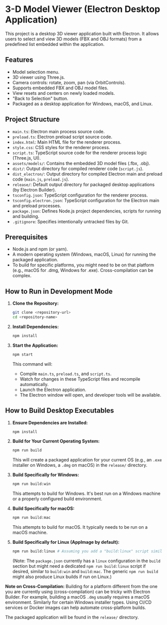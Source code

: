 # 3-D Model Viewer (Electron Desktop Application)

This project is a desktop 3D viewer application built with Electron. It allows users to select and view 3D models (FBX and OBJ formats) from a predefined list embedded within the application.

## Features

- Model selection menu.
- 3D viewer using Three.js.
- Camera controls: rotate, zoom, pan (via OrbitControls).
- Supports embedded FBX and OBJ model files.
- View resets and centers on newly loaded models.
- "Back to Selection" button.
- Packaged as a desktop application for Windows, macOS, and Linux.

## Project Structure

- `main.ts`: Electron main process source code.
- `preload.ts`: Electron preload script source code.
- `index.html`: Main HTML file for the renderer process.
- `style.css`: CSS styles for the renderer process.
- `script.ts`: TypeScript source code for the renderer process logic (Three.js, UI).
- `assets/models/`: Contains the embedded 3D model files (.fbx, .obj).
- `dist/`: Output directory for compiled renderer code (`script.js`).
- `dist_electron/`: Output directory for compiled Electron main and preload code (`main.js`, `preload.js`).
- `release/`: Default output directory for packaged desktop applications (by Electron Builder).
- `tsconfig.json`: TypeScript configuration for the renderer process.
- `tsconfig.electron.json`: TypeScript configuration for the Electron main and preload processes.
- `package.json`: Defines Node.js project dependencies, scripts for running and building.
- `.gitignore`: Specifies intentionally untracked files by Git.

## Prerequisites

- Node.js and npm (or yarn).
- A modern operating system (Windows, macOS, Linux) for running the packaged application.
- To build for specific platforms, you might need to be on that platform (e.g., macOS for .dmg, Windows for .exe). Cross-compilation can be complex.

## How to Run in Development Mode

1.  **Clone the Repository:**
    ```bash
    git clone <repository-url>
    cd <repository-name>
    ```

2.  **Install Dependencies:**
    ```bash
    npm install
    ```

3.  **Start the Application:**
    ```bash
    npm start
    ```
    This command will:
    - Compile `main.ts`, `preload.ts`, and `script.ts`.
    - Watch for changes in these TypeScript files and recompile automatically.
    - Launch the Electron application.
    - The Electron window will open, and developer tools will be available.

## How to Build Desktop Executables

1.  **Ensure Dependencies are Installed:**
    ```bash
    npm install
    ```

2.  **Build for Your Current Operating System:**
    ```bash
    npm run build
    ```
    This will create a packaged application for your current OS (e.g., an `.exe` installer on Windows, a `.dmg` on macOS) in the `release/` directory.

3.  **Build Specifically for Windows:**
    ```bash
    npm run build:win
    ```
    This attempts to build for Windows. It's best run on a Windows machine or a properly configured build environment.

4.  **Build Specifically for macOS:**
    ```bash
    npm run build:mac
    ```
    This attempts to build for macOS. It typically needs to be run on a macOS machine.

5.  **Build Specifically for Linux (AppImage by default):**
    ```bash
    npm run build:linux # Assuming you add a "build:linux" script similar to win/mac
    ```
    (Note: The `package.json` currently has a `linux` configuration in the `build` section but might need a dedicated `npm run build:linux` script if desired, similar to `build:win` and `build:mac`. The generic `npm run build` might also produce Linux builds if run on Linux.)

**Note on Cross-Compilation:**
Building for a platform different from the one you are currently using (cross-compilation) can be tricky with Electron Builder. For example, building a macOS `.dmg` usually requires a macOS environment. Similarly for certain Windows installer types. Using CI/CD services or Docker images can help automate cross-platform builds.

The packaged application will be found in the `release/` directory.
